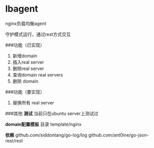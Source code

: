 lbagent
=======
nginx负载均衡agent

守护模式运行，通过rest方式交互

###功能（已实现）
1. 新增domain
2. 插入real server
3. 删除real server
4. 查询domain real servers
5. 删除 domain

###功能（要实现）
1. 替换所有 real server

###其他
**测试**
当前只在ubuntu server上测试过

**domain配置模板**
目录 template/nginx

**依赖**
  github.com/siddontang/go-log/log
  github.com/ant0ine/go-json-rest/rest
